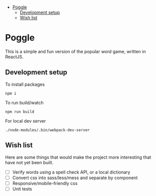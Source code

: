 - [Poggle](#poggle)
  - [Development setup](#development-setup)
  - [Wish list](#wish-list)

# Poggle

This is a simple and fun version of the popular word game, written in ReactJS.

## Development setup

To install packages

```
npm i
```

To run build/watch
```
npm run build
```

For local dev server
```
./node-modules/.bin/webpack-dev-server
```

## Wish list

Here are some things that would make the project more interesting that have not yet been built.
- [ ] Verify words using a spell check API, or a local dictionary
- [ ] Convert css into sass/less/mess and separate by component
- [ ] Responsive/mobile-friendly css
- [ ] Unit tests